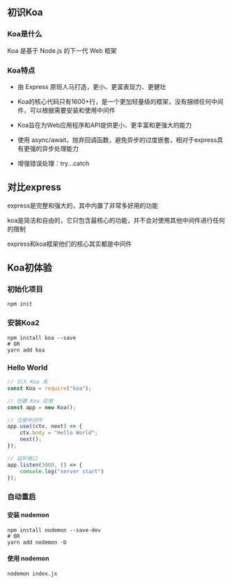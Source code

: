 ## 初识Koa

### Koa是什么

Koa 是基于 Node.js 的下一代 Web 框架

### Koa特点

* 由 Express 原班人马打造，更小、更富表现力、更健壮

* Koa的核心代码只有1600+行，是一个更加轻量级的框架，没有捆绑任何中间件，可以根据需要安装和使用中间件
* Koa旨在为Web应用程序和API提供更小、更丰富和更强大的能力
* 使用 async/await，抛弃回调函数，避免异步的过度嵌套，相对于express具有更强的异步处理能力
* 增强错误处理：try...catch



## 对比express

express是完整和强大的，其中内置了非常多好用的功能

koa是简洁和自由的，它只包含最核心的功能，并不会对使用其他中间件进行任何的限制

express和koa框架他们的核心其实都是中间件



## Koa初体验

### 初始化项目

```shell
npm init
```

### 安装Koa2

```shell
npm install koa --save
# OR
yarn add koa
```

### Hello World

```js
// 引入 Koa 库
const Koa = require("koa");

// 创建 Koa 应用
const app = new Koa();

// 注册中间件
app.use((ctx, next) => {
	ctx.body = "Hello World";
    next();
});

// 监听端口
app.listen(3000, () => {
    console.log("server start")
});
```

### 自动重启

#### 安装 nodemon

```shell
npm install nodemon --save-dev
# OR
yarn add nodemon -D
```

#### 使用 nodemon

```
nodemon index.js
```

